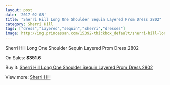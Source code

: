 ```yaml
---
layout: post
date: '2017-02-08'
title: "Sherri Hill Long One Shoulder Sequin Layered Prom Dress 2802"
category: Sherri Hill
tags: ["dress","layered","sequin","sherri","dresses"]
image: http://img.princessan.com/15392-thickbox_default/sherri-hill-long-one-shoulder-sequin-layered-prom-dress-2802.jpg
---
```

Sherri Hill Long One Shoulder Sequin Layered Prom Dress 2802

On Sales: **$351.6**
<a href="https://www.princessan.com/en/sherri-hill/7170-sherri-hill-long-one-shoulder-sequin-layered-prom-dress-2802.html"><amp-img layout="responsive" width="600" height="600" src="//img.princessan.com/15392-thickbox_default/sherri-hill-long-one-shoulder-sequin-layered-prom-dress-2802.jpg" alt="Sherri Hill Long One Shoulder Sequin Layered Prom Dress 2802 0" /></a>
<a href="https://www.princessan.com/en/sherri-hill/7170-sherri-hill-long-one-shoulder-sequin-layered-prom-dress-2802.html"><amp-img layout="responsive" width="600" height="600" src="//img.princessan.com/15393-thickbox_default/sherri-hill-long-one-shoulder-sequin-layered-prom-dress-2802.jpg" alt="Sherri Hill Long One Shoulder Sequin Layered Prom Dress 2802 1" /></a>
<a href="https://www.princessan.com/en/sherri-hill/7170-sherri-hill-long-one-shoulder-sequin-layered-prom-dress-2802.html"><amp-img layout="responsive" width="600" height="600" src="//img.princessan.com/15394-thickbox_default/sherri-hill-long-one-shoulder-sequin-layered-prom-dress-2802.jpg" alt="Sherri Hill Long One Shoulder Sequin Layered Prom Dress 2802 2" /></a>

Buy it: [Sherri Hill Long One Shoulder Sequin Layered Prom Dress 2802](https://www.princessan.com/en/sherri-hill/7170-sherri-hill-long-one-shoulder-sequin-layered-prom-dress-2802.html "Sherri Hill Long One Shoulder Sequin Layered Prom Dress 2802")

View more: [Sherri Hill](https://www.princessan.com/en/57-sherri-hill "Sherri Hill")